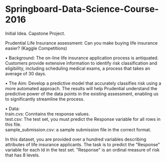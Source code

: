 # Springboard-Data-Science-Course-2016

Initial Idea.  Capstone Project.

Prudential Life Insurance assessment: Can you make buying life insurance easier? (Kaggle Competitions)

•	Background: The on-line life insurance application process is antiquated. Customers provide extensive information to identify risk classification and eligibility, including scheduling medical exams, a process that takes an average of 30 days.

•	The Aim: Develop a predictive model that accurately classifies risk using a more automated approach.  The results will help Prudential understand the predictive power of the data points in the existing assessment, enabling us to significantly streamline the process.

•	Data:                                                                                                                                    
train.cvs: Conntains the response values.                                                                                                   
test.csv: The test set, you must predict the Response variable for all rows in this file.                                                     
sample_submission.csv: a sample submission file in the correct format.

In this dataset, you are provided over a hundred variables describing attributes of life insurance applicants.
The task is to predict the "Response" variable for each Id in the test set. "Response" is an ordinal measure of risk that has 8 levels.

